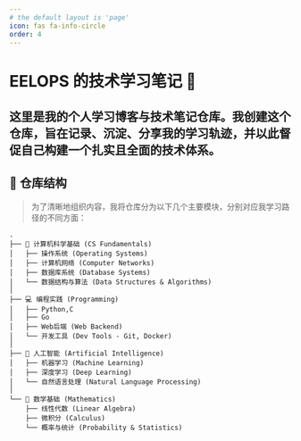 ```yaml
---
# the default layout is 'page'
icon: fas fa-info-circle
order: 4
---
```




# EELOPS 的技术学习笔记 🚀

这里是我的个人学习博客与技术笔记仓库。我创建这个仓库，旨在**记录、沉淀、分享**我的学习轨迹，并以此督促自己构建一个扎实且全面的技术体系。
---
## 🧭 仓库结构

> 为了清晰地组织内容，我将仓库分为以下几个主要模块，分别对应我学习路径的不同方面：

```shell
.
├── 🧠 计算机科学基础 (CS Fundamentals)
│   ├── 操作系统 (Operating Systems)
│   ├── 计算机网络 (Computer Networks)
│   ├── 数据库系统 (Database Systems)
│   └── 数据结构与算法 (Data Structures & Algorithms)
│
├── 💻 编程实践 (Programming)
│   ├── Python,C
│   ├── Go
│   ├── Web后端 (Web Backend)
│   └── 开发工具 (Dev Tools - Git, Docker)
│
├── 🤖 人工智能 (Artificial Intelligence)
│   ├── 机器学习 (Machine Learning)
│   ├── 深度学习 (Deep Learning)
│   └── 自然语言处理 (Natural Language Processing)
│
└── 🧮 数学基础 (Mathematics)
    ├── 线性代数 (Linear Algebra)
    ├── 微积分 (Calculus)
    └── 概率与统计 (Probability & Statistics)
```

